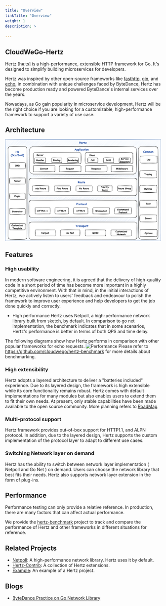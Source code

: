 ```yaml
---
title: "Overview"
linkTitle: "Overview"
weight: 1
description: >

---
```


## CloudWeGo-Hertz
Hertz [həːts] is a high-performance, extensible HTTP framework for Go. It's designed to simplify building microservices for developers.

Hertz was inspired by other open-source frameworks like [fasthttp](https://github.com/valyala/fasthttp), [gin](https://github.com/gin-gonic/gin), and [echo](https://github.com/labstack/echo), in combination with unique challenges faced by ByteDance, Hertz has become production ready and powered ByteDance's internal services over the years.

Nowadays, as Go gain popularity in microservice development, Hertz will be the right choice if you are looking for a customizable, high-performance framework to support a variety of use case.

## Architecture
![HERTZ](/img/docs/hertz.png)

## Features
### High usability

In modern software engineering, it is agreed that the delivery of high-quality code in a short period of time has become more important in a highly competitive environment. With that in mind, in the initial interactions of Hertz, we actively listen to users' feedback and endeavour to polish the framework to improve user experience and help developers to get the job done quickly and correctly.

- High performance
Hertz uses Netpoll, a high-performance network library built from sketch, by default. In comparison to go net implementation, the benchmark indicates that in some scenarios, Hertz's performance is better in terms of both QPS and time delay. 

The following diagrams show how Hertz performs in comparison with other popular frameworks for echo requests.
 ![Performance](/img/docs/hertz_performance.png)
Please refer to https://github.com/cloudwego/hertz-benchmark for more details about benchmarking.

### High extensibility

Hertz adopts a layered architecture to deliver a "batteries included" experience. Due to its layered design, the framework is high extensible while its core functionality remains robust. Hertz comes with default implementations for many modules but also enables users to extend them to fit their own needs. At present, only stable capabilities have been made available to the open source community. More planning refers to [RoadMap](https://github.com/cloudwego/hertz/blob/main/ROADMAP.md).

### Multi-protocol support

Hertz framework provides out-of-box support for HTTP1.1, and ALPN protocol. In addition, due to the layered design, Hertz supports the custom implementation of the protocol layer to adapt to different use cases.

### Switching Network layer on demand

Hertz has the ability to switch between network layer implementation ( Netpoll and Go Net ) on demand. Users can choose the network library that best fits their needs. Hertz also supports network layer extension in the form of plug-ins.

## Performance
Performance testing can only provide a relative reference. In production, there are many factors that can affect actual performance.

We provide the [hertz-benchmark](https://github.com/cloudwego/hertz-benchmark) project to track and compare the performance of Hertz and other frameworks in different situations for reference.



## Related Projects
- [Netpoll](https://github.com/cloudwego/netpoll): A high-performance network library. Hertz uses it by default.
- [Hertz-Contrib](https://github.com/hertz-contrib): A collection of Hertz extensions.
- [Example](https://github.com/cloudwego/hertz-examples): An example of a Hertz project.

## Blogs
- [ByteDance Practice on Go Network Library](https://www.cloudwego.io/blog/2021/10/09/bytedance-practices-on-go-network-library/)
